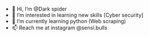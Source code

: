 - 👋 Hi, I’m @Dark spider
- 👀 I’m interested in learning new skills [Cyber security]
- 🌱 I’m currently learning python (Web scraping)
- 📫 Reach me at instagram @sensi.bulls

<!---
dedskull/dedskull is a ✨ special ✨ repository because its `README.md` (this file) appears on your GitHub profile.
You can click the Preview link to take a look at your changes.
--->
